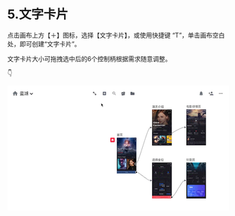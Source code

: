 # 5.文字卡片

点击画布上方【＋】图标，选择【文字卡片】，或使用快捷键 “T”，单击画布空白处，即可创建“文字卡片”。 

文字卡片大小可拖拽选中后的6个控制柄根据需求随意调整。

 👇

![](../../.gitbook/assets/26.gif)

